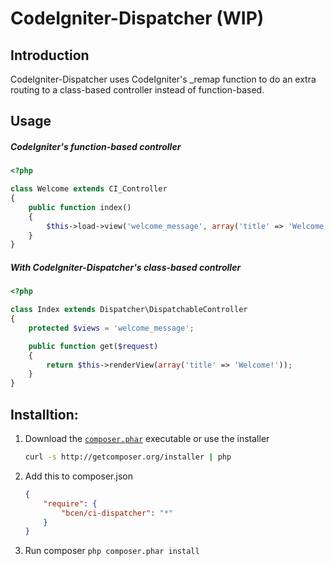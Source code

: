 CodeIgniter-Dispatcher (WIP)
============================


Introduction
-------------

CodeIgniter-Dispatcher uses CodeIgniter's _remap function to do an extra routing
to a class-based controller instead of function-based.


Usage
--------

##### CodeIgniter's function-based controller #####

```php
<?php

class Welcome extends CI_Controller
{
    public function index()
    {
        $this->load->view('welcome_message', array('title' => 'Welcome!'));
    }
}
```

##### With CodeIgniter-Dispatcher's class-based controller #####

```php
<?php

class Index extends Dispatcher\DispatchableController
{
    protected $views = 'welcome_message';

    public function get($request)
    {
        return $this->renderView(array('title' => 'Welcome!'));
    }
}
```


Installtion:
------------

1. Download the [`composer.phar`](http://getcomposer.org/composer.phar) executable or use the installer

    ```sh
    curl -s http://getcomposer.org/installer | php
    ```

2. Add this to composer.json

    ```json
    {
        "require": {
            "bcen/ci-dispatcher": "*"
        }
    }
    ```

3. Run composer `php composer.phar install`
